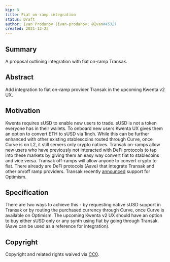 ```yaml
---
kip: 8
title: Fiat on-ramp integration
status: Draft
author: Ivan Prodanov (ivan-prodanov; @Ivan#4532)
created: 2021-12-23
---
```


## Summary

A proposal outlining integration with fiat on-ramp Transak.
## Abstract

Add integration to fiat on-ramp provider Transak in the upcoming Kwenta v2 UX.
## Motivation

Kwenta requires sUSD to enable new users to trade. sUSD is not a token everyone has in their wallets. To onboard new users Kwenta UX gives them an option to convert ETH to sUSD via 1inch. While this can be further enhanced with other existing stablescoins routed through Curve, once Curve is on L2, it still servers only crypto natives. 
Transak on-ramps allow new users who have previously not interacted with DeFi protocols to tap into these markets by giving them an easy way convert fiat to stablecoins and vice versa. Transak off-ramps will allow anyone to convert crypto to fiat.
There already are DeFi protocols (Aave) that integrate Transak and other on/off ramp providers. Transak recently [announced](https://discord.com/channels/852273007370960937/859055138462105670/923187695520464927) support for Optimism.
## Specification

There are two ways to achieve this - by requesting native sUSD support in Transak or by routing the purchased currency through Curve, once Curve is available on Optimism.
The upcoming Kwenta v2 UX should have an option to buy either sUSD only or any synth using fiat by going through Transak. (Aave can be used as a reference for integration).

## Copyright

Copyright and related rights waived via [CC0](https://creativecommons.org/publicdomain/zero/1.0/).
